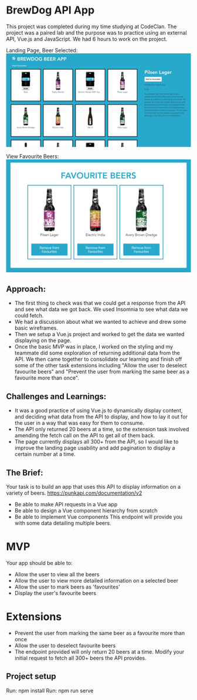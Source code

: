 # BrewDog API App

This project was completed during my time studying at CodeClan. The project was a paired lab and the purpose was to practice using an external API, Vue.js and JavaScript. We had 6 hours to work on the project.

Landing Page, Beer Selected:
![Image of Landing Page](ViewBeers.png)

View Favourite Beers:
![Image of Favourites](FaveBeers.png)

## Approach:
- The first thing to check was that we could get a response from the API and see what data we got back. We used Insomnia to see what data we could fetch.
- We had a discussion about what we wanted to achieve and drew some basic wireframes.
- Then we setup a Vue.js project and worked to get the data we wanted displaying on the page.
- Once the basic MVP was in place, I worked on the styling and my teammate did some exploration of returning additional data from the API. We then came together to consolidate our learning and finish off some of the other task extensions including "Allow the user to deselect favourite beers" and "Prevent the user from marking the same beer as a favourite more than once".

## Challenges and Learnings:
- It was a good practice of using Vue.js to dynamically display content, and deciding what data from the API to display, and how to lay it out for the user in a way that was easy for them to consume.
- The API only returned 20 beers at a time, so the extension task involved amending the fetch call on the API to get all of them back.
- The page currently displays all 300+ from the API, so I would like to improve the landing page usability and add pagination to display a certain number at a time.

## The Brief:
Your task is to build an app that uses this API to display information on a variety of beers.
https://punkapi.com/documentation/v2
- Be able to make API requests in a Vue app
- Be able to design a Vue component hierarchy from scratch
- Be able to implement Vue components
This endpoint will provide you with some data detailing multiple beers.

# MVP
Your app should be able to:

- Allow the user to view all the beers
- Allow the user to view more detailed information on a selected beer
- Allow the user to mark beers as 'favourites'
- Display the user's favourite beers

# Extensions
- Prevent the user from marking the same beer as a favourite more than once
- Allow the user to deselect favourite beers
- The endpoint provided will only return 20 beers at a time. Modify your initial request to fetch all 300+ beers the API provides.

## Project setup
Run: npm install
Run: npm run serve
